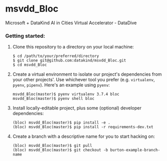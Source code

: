 # msvdd_Bloc

Microsoft + DataKind AI in Cities Virtual Accelerator - DataDive

### Getting started:

1. Clone this repository to a directory on your local machine:

    ```
    $ cd /path/to/your/preferred/directory
    $ git clone git@github.com:datakind/msvdd_Bloc.git
    $ cd msvdd_Bloc
    ```

1. Create a virtual environment to isolate our project's dependencies from your other projects'. Use whichever tool you prefer (e.g. `virtualenv`, `pyenv`, `pipenv`). Here's an example using `pyenv`:

    ```
    msvdd_Bloc(master)$ pyenv virtualenv 3.7.4 bloc
    msvdd_Bloc(master)$ pyenv shell bloc
    ```

1. Install locally-editable project, plus some (optional) developer dependencies:

    ```
    (bloc) msvdd_Bloc(master)$ pip install -e .
    (bloc) msvdd_Bloc(master)$ pip install -r requirements-dev.txt
    ```

1. Create a branch with a descriptive name for you to start hacking on:

    ```
    (bloc) msvdd_Bloc(master)$ git pull
    (bloc) msvdd_Bloc(master)$ git checkout -b burton-example-branch-name
    ```
